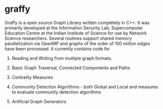 graffy
======

Graffy is a open source Graph Library written completely in C++. It was primarily developed at the Information Security Lab, Supercomputer Education Centre at the Indian Institute of Science for use by Network Science researchers. Several routines support shared memory parallelization via OpenMP and graphs of the order of 100 million edges have been processed. It currently contains code for 

1. Reading and Writing from multiple graph formats.

2. Basic Graph Traversal, Connected Components and Paths

3. Centrality Measures

4. Community Detection Algorithms - both Global and Local and measures to evaluate community detection algorithms

5. Artificial Graph Generators
